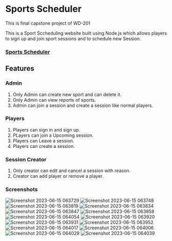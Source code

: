 
# Sports Scheduler

This is final capstone project of WD-201

This is a Sport Sccheduling website built using Node.js which allows players to sign up and join sport sessions and to schedule new Session.

### [Sports Scheduler](https://wd-sports-scheduler.onrender.com/)

## Features

### Admin

1. Only Admin can create new sport and can delete it.
2. Only Admin can view reports of sports.
3. Admin can join a session and create a session like normal players.

### Players

1. Players can sign in and sign up.
2. PLayers can join a Upcoming session.
3. Players can Leave a session.
4. Players can create a session.

### Session Creator

1. Only creator can edit and cancel a session with reason.
2. Creator can add player or remove a player.

### Screenshots


![Screenshot 2023-06-15 063729](https://github.com/Mahendar0701/Sports-scheduler/assets/119734520/188f0d69-c9d4-4eb0-a7eb-6dade945e188)
![Screenshot 2023-06-15 063748](https://github.com/Mahendar0701/Sports-scheduler/assets/119734520/630272eb-97cf-4e76-bade-f9d1a8775085)
![Screenshot 2023-06-15 063819](https://github.com/Mahendar0701/Sports-scheduler/assets/119734520/c65f654e-a84e-438a-a87c-a2c9bce0cf25)
![Screenshot 2023-06-15 063834](https://github.com/Mahendar0701/Sports-scheduler/assets/119734520/fbc64e57-4453-42eb-971c-400607624341)
![Screenshot 2023-06-15 063847](https://github.com/Mahendar0701/Sports-scheduler/assets/119734520/bdd92fd6-19bc-4857-ab4b-c701edcbbbcb)
![Screenshot 2023-06-15 063858](https://github.com/Mahendar0701/Sports-scheduler/assets/119734520/7e31a75d-d2e0-46ad-9517-4798d6156e3c)
![Screenshot 2023-06-15 064054](https://github.com/Mahendar0701/Sports-scheduler/assets/119734520/15add0e4-15f3-4379-bd5a-874c94a77ac3)
![Screenshot 2023-06-15 063920](https://github.com/Mahendar0701/Sports-scheduler/assets/119734520/2c0312fc-c14c-497a-ae4b-fb5d5f7ee9f3)
![Screenshot 2023-06-15 063931](https://github.com/Mahendar0701/Sports-scheduler/assets/119734520/51bbf32b-6c04-4399-9178-826a87934679)
![Screenshot 2023-06-15 063952](https://github.com/Mahendar0701/Sports-scheduler/assets/119734520/73748586-f1a3-4e5e-b786-2cb5c63d050d)
![Screenshot 2023-06-15 064017](https://github.com/Mahendar0701/Sports-scheduler/assets/119734520/e794f3e3-00b3-4352-b7d3-286dded503b2)
![Screenshot 2023-06-15 064006](https://github.com/Mahendar0701/Sports-scheduler/assets/119734520/52087412-6493-4d73-8372-ae548e2aee40)
![Screenshot 2023-06-15 064029](https://github.com/Mahendar0701/Sports-scheduler/assets/119734520/41af7dae-ebbe-4abc-97be-793c1286ee74)
![Screenshot 2023-06-15 064039](https://github.com/Mahendar0701/Sports-scheduler/assets/119734520/6673fda5-b749-4ea9-b057-844e5e7ad101)

